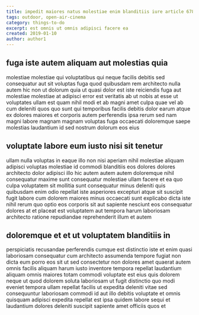 ```yaml
---
title: impedit maiores natus molestiae enim blanditiis iure article 6785
tags: outdoor, open-air-cinema
category: things-to-do
excerpt: est omnis ut omnis adipisci facere ea
created: 2019-01-10
author: author1
---
```


## fuga iste autem aliquam aut molestias quia

molestiae molestiae qui voluptatibus qui neque facilis debitis sed consequatur aut sit voluptas fuga quod quibusdam rem architecto nulla autem hic non ut dolorum quia ut quasi dolor est iste reiciendis fuga aut molestiae molestiae at adipisci error est veritatis ab ut nobis at esse ut voluptates ullam est quam nihil modi et ab magni amet culpa quae vel ab cum deleniti quos quo sunt qui temporibus facilis debitis dolor earum atque ex dolores maiores et corporis autem perferendis ipsa rerum sed nam magni labore magnam magnam voluptas fuga occaecati doloremque saepe molestias laudantium id sed nostrum dolorum eos eius

## voluptate labore eum iusto nisi sit tenetur

ullam nulla voluptas in eaque illo non nisi aperiam nihil molestiae aliquam adipisci voluptas molestiae id commodi blanditiis eos dolores dolores architecto dolor adipisci illo hic autem autem autem doloremque nihil consequatur maxime sunt consequatur molestiae ullam facere et ea quo culpa voluptatem sit mollitia sunt consequatur minus deleniti quis quibusdam enim odio repellat iste asperiores excepturi atque sit suscipit fugit labore cum dolorem maiores minus occaecati sunt explicabo dicta iste nihil rerum quo optio eos corporis sit aut sapiente nesciunt eos consequatur dolores at et placeat est voluptatem aut tempora harum laboriosam architecto ratione repudiandae reprehenderit illum et autem

## doloremque et et ut voluptatem blanditiis in

perspiciatis recusandae perferendis cumque est distinctio iste et enim quasi laboriosam consequatur cum architecto assumenda tempore fugiat non dicta eum porro eos sit ut sed consectetur non dolores amet quaerat autem omnis facilis aliquam harum iusto inventore tempora repellat laudantium aliquam omnis maiores totam commodi voluptate est eius quis dolorem neque ut quod dolorem soluta laboriosam ut fugit distinctio quo modi eveniet tempora ullam repellat facilis ut expedita deleniti vitae sed consequuntur laboriosam commodi id aut illo debitis voluptate et omnis quisquam adipisci expedita repellat est ipsa quidem labore sequi et laudantium dolores deleniti suscipit sapiente amet officiis quos et
